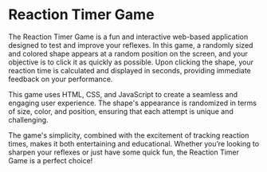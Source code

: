 # Reaction Timer Game

The Reaction Timer Game is a fun and interactive web-based application designed to test and improve your reflexes. In this game, a randomly sized and colored shape appears at a random position on the screen, and your objective is to click it as quickly as possible. Upon clicking the shape, your reaction time is calculated and displayed in seconds, providing immediate feedback on your performance.

This game uses HTML, CSS, and JavaScript to create a seamless and engaging user experience. The shape's appearance is randomized in terms of size, color, and position, ensuring that each attempt is unique and challenging. 

The game's simplicity, combined with the excitement of tracking reaction times, makes it both entertaining and educational. Whether you’re looking to sharpen your reflexes or just have some quick fun, the Reaction Timer Game is a perfect choice!
